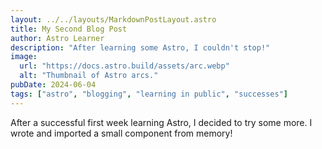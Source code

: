 ```yaml
---
layout: ../../layouts/MarkdownPostLayout.astro
title: My Second Blog Post
author: Astro Learner
description: "After learning some Astro, I couldn't stop!"
image:
  url: "https://docs.astro.build/assets/arc.webp"
  alt: "Thumbnail of Astro arcs."
pubDate: 2024-06-04
tags: ["astro", "blogging", "learning in public", "successes"]
---
```


After a successful first week learning Astro, I decided to try some more. I
wrote and imported a small component from memory!
